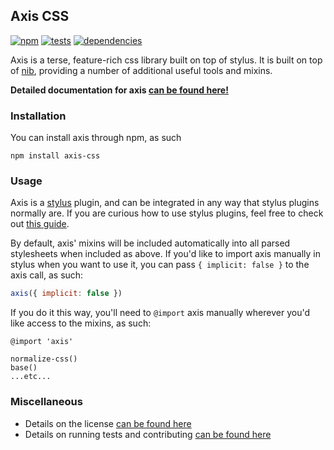 Axis CSS
---------

[![npm](https://badge.fury.io/js/axis-css.png)](http://badge.fury.io/js/axis-css)
[![tests](https://travis-ci.org/jenius/axis.png?branch=0.2.0)](https://travis-ci.org/jenius/axis)
[![dependencies](https://david-dm.org/jenius/axis.png)](https://david-dm.org/jenius/axis)

Axis is a terse, feature-rich css library built on top of stylus. It is built on top of [nib](http://visionmedia.github.io/nib/), providing a number of additional useful tools and mixins.

**Detailed documentation for axis [can be found here!](http://roots.cx/axis)**

### Installation

You can install axis through npm, as such

```
npm install axis-css
```

### Usage

Axis is a [stylus](http://learnboost.github.io/stylus/) plugin, and can be integrated in any way that stylus plugins normally are. If you are curious how to use stylus plugins, feel free to check out [this guide](https://gist.github.com/jenius/8263065).

By default, axis' mixins will be included automatically into all parsed stylesheets when included as above. If you'd like to import axis manually in stylus when you want to use it, you can pass `{ implicit: false }` to the axis call, as such:

```js
axis({ implicit: false })
```

If you do it this way, you'll need to `@import` axis manually wherever you'd like access to the mixins, as such:

```styl
@import 'axis'

normalize-css()
base()
...etc...
```

### Miscellaneous

- Details on the license [can be found here](license.md)
- Details on running tests and contributing [can be found here](contributing.md)
